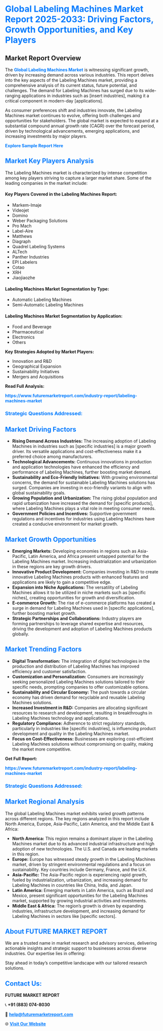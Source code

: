 <h1 style="color: #007BFF;">Global Labeling Machines Market Report 2025-2033: Driving Factors, Growth Opportunities, and Key Players</h1>

<section id="overview">
<h2>Market Report Overview</h2>
<p>The <a href="https://www.futuremarketreport.com/industry-report/labeling-machines-market" style="color: #007BFF; text-decoration: none;"><strong>Global Labeling Machines Market</strong></a> is witnessing significant growth, driven by increasing demand across various industries. This report delves into the key aspects of the Labeling Machines market, providing a comprehensive analysis of its current status, future potential, and challenges. The demand for Labeling Machines has surged due to its wide-ranging applications in industries such as [insert industries], making it a critical component in modern-day [applications].</p>
<p>As consumer preferences shift and industries innovate, the Labeling Machines market continues to evolve, offering both challenges and opportunities for stakeholders. The global market is expected to expand at a substantial compound annual growth rate (CAGR) over the forecast period, driven by technological advancements, emerging applications, and increasing investments by major players.</p>
</section>

<section id="overview">
<p><a href="https://www.futuremarketreport.com/request-sample/reportId=88208" style="color: #007BFF; text-decoration: none;"><strong>Explore Sample Report Here</strong></a></p>
</section>

<section id="key-players">
<h2 style="color: #007BFF;">Market Key Players Analysis</h2>
<p>The Labeling Machines market is characterized by intense competition among key players striving to capture a larger market share. Some of the leading companies in the market include:</p>
<h4>Key Players Covered in the Labeling Machines Report:</h4>
<ul><li>Markem-Imaje</li><li>Videojet</li><li>Domino</li><li>Weber Packaging Solutions</li><li>Pro Mach</li><li>Label-Aire</li><li>Matthews</li><li>Diagraph</li><li>Quadrel Labeling Systems</li><li>ALTech</li><li>Panther Industries</li><li>EPI Labelers</li><li>Cotao</li><li>XRH</li><li>Jiaojiaozhe</li></ul>
<h4>Labeling Machines Market Segmentation by Type:</h4>
<ul><li>Automatic Labeling Machines</li><li>Semi-Automatic Labeling Machines</li></ul>

<h4>Labeling Machines Market Segmentation by Application:</h4>
<ul><li>Food and Beverage</li><li>Pharmaceutical</li><li>Electronics</li><li>Others</li></ul>
<p><strong>Key Strategies Adopted by Market Players:</strong></p>
<ul>
<li>Innovation and R&D</li>
<li>Geographical Expansion</li>
<li>Sustainability Initiatives</li>
<li>Mergers and Acquisitions</li>
</ul>
</section>

<section>
<p><strong>Read Full Analysis: </strong></p><a href="https://www.futuremarketreport.com/industry-report/labeling-machines-market" style="color: #007BFF; text-decoration: none;"><strong>https://www.futuremarketreport.com/industry-report/labeling-machines-market</strong></a>
<h3 style="color: #007BFF;">Strategic Questions Addressed:</h3>
</section>

<section id="driving-factors">
<h2 style="color: #007BFF;">Market Driving Factors</h2>
<ul>
<li><strong>Rising Demand Across Industries:</strong> The increasing adoption of Labeling Machines in industries such as [specific industries] is a major growth driver. Its versatile applications and cost-effectiveness make it a preferred choice among manufacturers.</li>
<li><strong>Technological Advancements:</strong> Continuous innovations in production and application technologies have enhanced the efficiency and performance of Labeling Machines, further boosting market demand.</li>
<li><strong>Sustainability and Eco-Friendly Initiatives:</strong> With growing environmental concerns, the demand for sustainable Labeling Machines solutions has surged. Companies are investing in eco-friendly variants to align with global sustainability goals.</li>
<li><strong>Growing Population and Urbanization:</strong> The rising global population and rapid urbanization have increased the demand for [specific products], where Labeling Machines plays a vital role in meeting consumer needs.</li>
<li><strong>Government Policies and Incentives:</strong> Supportive government regulations and incentives for industries using Labeling Machines have created a conducive environment for market growth.</li>
</ul>
</section>

<section id="growth-opportunities">
<h2 style="color: #007BFF;">Market Growth Opportunities</h2>
<ul>
<li><strong>Emerging Markets:</strong> Developing economies in regions such as Asia-Pacific, Latin America, and Africa present untapped potential for the Labeling Machines market. Increasing industrialization and urbanization in these regions are key growth drivers.</li>
<li><strong>Innovative Product Development:</strong> Companies investing in R&D to create innovative Labeling Machines products with enhanced features and applications are likely to gain a competitive edge.</li>
<li><strong>Expansion into Niche Applications:</strong> The versatility of Labeling Machines allows it to be utilized in niche markets such as [specific niches], creating opportunities for growth and diversification.</li>
<li><strong>E-commerce Growth:</strong> The rise of e-commerce platforms has created a surge in demand for Labeling Machines used in [specific applications], further boosting market growth.</li>
<li><strong>Strategic Partnerships and Collaborations:</strong> Industry players are forming partnerships to leverage shared expertise and resources, driving the development and adoption of Labeling Machines products globally.</li>
</ul>
</section>

<section id="trending-factors">
<h2 style="color: #007BFF;">Market Trending Factors</h2>
<ul>
<li><strong>Digital Transformation:</strong> The integration of digital technologies in the production and distribution of Labeling Machines has improved efficiency and customer satisfaction.</li>
<li><strong>Customization and Personalization:</strong> Consumers are increasingly seeking personalized Labeling Machines solutions tailored to their specific needs, prompting companies to offer customizable options.</li>
<li><strong>Sustainability and Circular Economy:</strong> The push towards a circular economy has driven demand for recyclable and reusable Labeling Machines solutions.</li>
<li><strong>Increased Investment in R&D:</strong> Companies are allocating significant resources to research and development, resulting in breakthroughs in Labeling Machines technology and applications.</li>
<li><strong>Regulatory Compliance:</strong> Adherence to strict regulatory standards, particularly in industries like [specific industries], is influencing product development and quality in the Labeling Machines market.</li>
<li><strong>Focus on Cost-Effectiveness:</strong> Businesses are exploring cost-efficient Labeling Machines solutions without compromising on quality, making the market more competitive.</li>
</ul>
</section>

<section>
<p><strong>Get Full Report: </strong></p><a href="https://www.futuremarketreport.com/industry-report/labeling-machines-market" style="color: #007BFF; text-decoration: none;"><strong>https://www.futuremarketreport.com/industry-report/labeling-machines-market</strong></a>
<h3 style="color: #007BFF;">Strategic Questions Addressed:</h3>
</section>


<section id="regional-analysis">
<h2 style="color: #007BFF;">Market Regional Analysis</h2>
<p>The global Labeling Machines market exhibits varied growth patterns across different regions. The key regions analyzed in this report include North America, Europe, Asia-Pacific, Latin America, and the Middle East & Africa:</p>
<ul>
<li><strong>North America:</strong> This region remains a dominant player in the Labeling Machines market due to its advanced industrial infrastructure and high adoption of new technologies. The U.S. and Canada are leading markets in this region.</li>
<li><strong>Europe:</strong> Europe has witnessed steady growth in the Labeling Machines market, driven by stringent environmental regulations and a focus on sustainability. Key countries include Germany, France, and the U.K.</li>
<li><strong>Asia-Pacific:</strong> The Asia-Pacific region is experiencing rapid growth, fueled by industrialization, urbanization, and increasing demand for Labeling Machines in countries like China, India, and Japan.</li>
<li><strong>Latin America:</strong> Emerging markets in Latin America, such as Brazil and Mexico, present significant opportunities for the Labeling Machines market, supported by growing industrial activities and investments.</li>
<li><strong>Middle East & Africa:</strong> The region’s growth is driven by expanding industries, infrastructure development, and increasing demand for Labeling Machines in sectors like [specific sectors].</li>
</ul>
</section>

<footer>
<h2 style="color: #007BFF;">About FUTURE MARKET REPORT</h2>
<p>We are a trusted name in market research and advisory services, delivering actionable insights and strategic support to businesses across diverse industries. Our expertise lies in offering:</p>

<p>Stay ahead in today’s competitive landscape with our tailored research solutions.</p>

<h2 style="color: #007BFF;">Contact Us:</h2>
<p><strong>FUTURE MARKET REPORT</strong></p>
<p>📞 <strong>+91 (883) 074-8030</strong></p>
<p>📧 <strong><a href="mailto:help@futuremarketreport.com" style="color: #007BFF;">help@futuremarketreport.com</a></strong></p>
<p>🌐 <strong><a href="https://www.futuremarketreport.com/" style="color: #007BFF;">Visit Our Website</a></strong></p>
</footer>